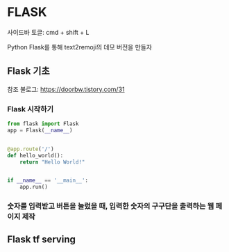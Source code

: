 # FLASK

사이드바 토글: cmd + shift + L

Python Flask를 통해 text2remoji의 데모 버전을 만들자

## Flask 기초

참조 불로그: https://doorbw.tistory.com/31

### Flask 시작하기

```python
from flask import Flask
app = Flask(__name__)


@app.route('/')
def hello_world():
    return "Hello World!"


if __name__ == '__main__':
    app.run()

```

### 숫자를 입력받고 버튼을 눌렀을 때, 입력한 숫자의 구구단을 출력하는 웹 페이지 제작



## Flask tf serving

